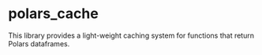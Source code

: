 # polars_cache

This library provides a light-weight caching system for functions that return Polars dataframes.
